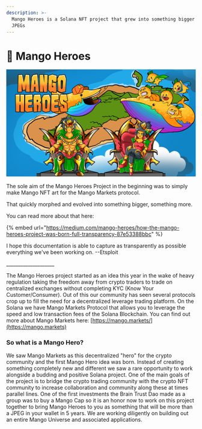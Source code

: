 ```yaml
---
description: >-
  Mango Heroes is a Solana NFT project that grew into something bigger than just
  JPEGs
---
```


# 🥭 Mango Heroes

![](<.gitbook/assets/Untitled (1920 x 1080 px) (1).png>)



The sole aim of the Mango Heroes Project in the beginning was to simply make Mango NFT art for the Mango Markets protocol.&#x20;

That quickly morphed and evolved into something bigger, something more.

&#x20;You can read more about that here:&#x20;

{% embed url="https://medium.com/mango-heroes/how-the-mango-heroes-project-was-born-full-transparency-87e53388bbc" %}

I hope this documentation is able to capture as transparently as possible everything we've been working on. --Etsploit

\_\_\_\_\_\_\_\_\_\_\_\_\_\_\_\_\_\_\_\_

The Mango Heroes project started as an idea this year in the wake of heavy regulation taking the freedom away from crypto traders to trade on centralized exchanges without completing KYC (Know Your Customer/Consumer). Out of this our community has seen several protocols crop up to fill the need for a decentralized leverage trading platform. On the Solana we have Mango Markets Protocol that allows you to leverage the speed and low transaction fees of the Solana Blockchain. You can find out more about Mango Markets here: [https://mango.markets/](https://mango.markets)

### So what is a Mango Hero?

We saw Mango Markets as this decentralized "hero" for the crypto community and the first Mango Hero idea was born. Instead of creating something completely new and different we saw a rare opportunity to work alongside a budding and positive Solana project. One of the main goals of the project is to bridge the crypto trading community with the crypto NFT community to increase collaboration and community along these at times parallel lines. One of the first investments the Brain Trust Dao made as a group was to buy a Mango Cap so it is an honor now to work on this project together to bring Mango Heroes to you as something that will be more than a JPEG in your wallet in 5 years. We are working diligently on building out an entire Mango Universe and associated applications.[\
](https://cdn.mee6.xyz/guild-images/885649688022351873/ab17e039cfd4b67f8419d56f5b3f2293dd09e7b034ee34a2cb9c4c28b800bb07.png)

